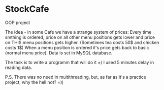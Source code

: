 # StockCafe
OOP project

The idea - in some Cafe we have a strange system of prices:
Every time smthing is ordered, price on all other menu positions gets lower and price on THIS menu positions gets higher.
(Sometimes tea costs 50$ and chicken costs 1$)
When a menu position is ordered it's price gets back to basic (normal menu price).
Data is set in MySQL database.

The task is to write a programm that will do it =)
I used 5 minutes delay in reading data.

P.S. There was no need in multithreading, but, as far as it's a practice project, why the hell not? =))
